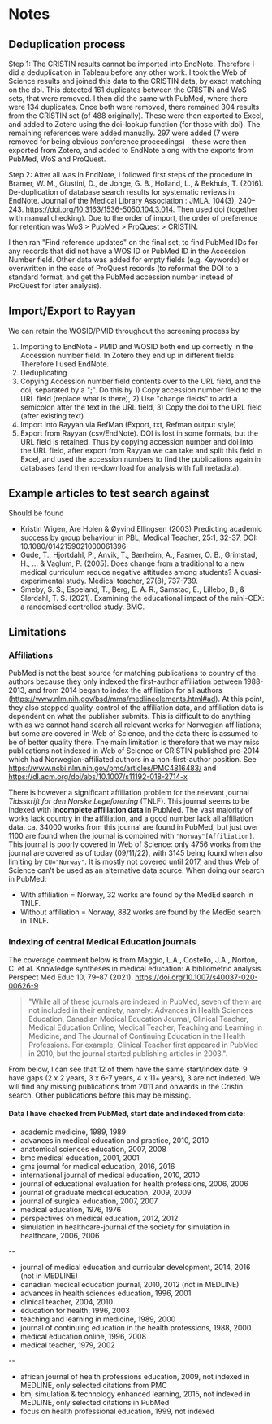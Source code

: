 # Notes

## Deduplication process

Step 1: The CRISTIN results cannot be imported into EndNote. Therefore I did a deduplication in Tableau before any other work. I took the Web of Science results and joined this data to the CRISTIN data, by exact matching on the doi. This detected 161 duplicates between the CRISTIN and WoS sets, that were removed. I then did the same with PubMed, where there were 134 duplicates. Once both were removed, there remained 304 results from the CRISTIN set (of 488 originally). These were then exported to Excel, and added to Zotero using the doi-lookup function (for those with doi). The remaining references were added manually. 297 were added (7 were removed for being obvious conference proceedings) - these were then exported from Zotero, and added to EndNote along with the exports from PubMed, WoS and ProQuest.

Step 2: After all was in EndNote, I followed first steps of the procedure in Bramer, W. M., Giustini, D., de Jonge, G. B., Holland, L., & Bekhuis, T. (2016). De-duplication of database search results for systematic reviews in EndNote. Journal of the Medical Library Association : JMLA, 104(3), 240–243. https://doi.org/10.3163/1536-5050.104.3.014. Then used doi (together with manual checking). Due to the order of import, the order of preference for retention was WoS > PubMed > ProQuest > CRISTIN. 

I then ran "Find reference updates" on the final set, to find PubMed IDs for any records that did not have a WOS ID or PubMed ID in the Accession Number field. Other data was added for empty fields (e.g. Keywords) or overwritten in the case of ProQuest records (to reformat the DOI to a standard format, and get the PubMed accession number instead of ProQuest for later analysis). 

## Import/Export to Rayyan
We can retain the WOSID/PMID throughout the screening process by 
1. Importing to EndNote - PMID and WOSID both end up correctly in the Accession number field. In Zotero they end up in different fields. Therefore I used EndNote.
2. Deduplicating
3. Copying Accession number field contents over to the URL field, and the doi, separated by a ";". Do this by 1) Copy accession number field to the URL field (replace what is there), 2) Use "change fields" to add a semicolon after the text in the URL field, 3) Copy the doi to the URL field (after existing text)
4. Import into Rayyan via RefMan (Export, txt, Refman output style)
5. Export from Rayyan (csv/EndNote). DOI is lost in some formats, but the URL field is retained. Thus by copying accession number and doi into the URL field, after export from Rayyan we can take and split this field in Excel, and used the accession numbers to find the publications again in databases (and then re-download for analysis with full metadata). 

## Example articles to test search against
Should be found
* Kristin Wigen, Are Holen & Øyvind Ellingsen (2003) Predicting academic success by group behaviour in PBL, Medical Teacher, 25:1, 32-37, DOI: 10.1080/0142159021000061396
* Gude, T., Hjortdahl, P., Anvik, T., Bærheim, A., Fasmer, O. B., Grimstad, H., ... & Vaglum, P. (2005). Does change from a traditional to a new medical curriculum reduce negative attitudes among students? A quasi-experimental study. Medical teacher, 27(8), 737-739.
* Smeby, S. S., Espeland, T., Berg, E. A. R., Samstad, E., Lillebo, B., & Slørdahl, T. S. (2021). Examining the educational impact of the mini-CEX: a randomised controlled study. BMC.

## Limitations

### Affiliations

PubMed is not the best source for matching publications to country of the authors because they only indexed the first-author affiliation between 1988-2013, and from 2014 began to index the affiliation for all authors (https://www.nlm.nih.gov/bsd/mms/medlineelements.html#ad). At this point, they also stopped quality-control of the affiliation data, and affiliation data is dependent on what the publisher submits. This is difficult to do anything with as we cannot hand search all relevant works for Norwegian affiliations; but some are covered in Web of Science, and the data there is assumed to be of better quality there. The main limitation is therefore that we may miss publications not indexed in Web of Science or CRISTIN published pre-2014 which had Norwegian-affiliated authors in a non-first-author position. 
See https://www.ncbi.nlm.nih.gov/pmc/articles/PMC4816483/ and https://dl.acm.org/doi/abs/10.1007/s11192-018-2714-x

There is however a significant affiliation problem for the relevant journal *Tidsskrift for den Norske Legeforening* (TNLF). This journal seems to be indexed with **incomplete affiliation data** in PubMed. The vast majority of works lack country in the affiliation, and a good number lack all affiliation data. ca. 34000 works from this journal are found in PubMed, but just over 1100 are found when the journal is combined with `"Norway"[Affiliation]`. This journal is poorly covered in Web of Science: only 4756 works from the journal are covered as of today (09/11/22), with 3145 being found when also limiting by `CU="Norway"`. It is mostly not covered until 2017, and thus Web of Science can't be used as an alternative data source. When doing our search in PubMed:
* With affiliation = Norway, 32 works are found by the MedEd search in TNLF.
* Without affiliation = Norway, 882 works are found by the MedEd search in TNLF.

### Indexing of central Medical Education journals
The coverage comment below is from Maggio, L.A., Costello, J.A., Norton, C. et al. Knowledge syntheses in medical education: A bibliometric analysis. Perspect Med Educ 10, 79–87 (2021). https://doi.org/10.1007/s40037-020-00626-9
> "While all of these journals are indexed in PubMed, seven of them are not included in their entirety, namely: 
> Advances in Health Sciences Education, Canadian Medical Education Journal, Clinical Teacher, Medical Education Online, Medical Teacher, Teaching and Learning in Medicine, and The Journal of Continuing Education in the Health Professions. For example, Clinical Teacher first appeared in PubMed in 2010, but the journal started publishing articles in 2003.".

From below, I can see that 12 of them have the same start/index date. 9 have gaps (2 x 2 years, 3 x 6-7 years, 4 x 11+ years), 3 are not indexed. We will find any missing publications from 2011 and onwards in the Cristin search. Other publications before this may be missing.

#### Data I have checked from PubMed, start date and indexed from date:
* academic medicine, 1989, 1989
* advances in medical education and practice, 2010, 2010
* anatomical sciences education, 2007, 2008
* bmc medical education, 2001, 2001
* gms journal for medical education, 2016, 2016
* international journal of medical education, 2010, 2010
* journal of educational evaluation for health professions, 2006, 2006
* journal of graduate medical education, 2009, 2009
* journal of surgical education, 2007, 2007
* medical education, 1976, 1976
* perspectives on medical education, 2012, 2012
* simulation in healthcare-journal of the society for simulation in healthcare, 2006, 2006

--

* journal of medical education and curricular development, 2014, 2016 (not in MEDLINE)
* canadian medical education journal, 2010, 2012 (not in MEDLINE)
* advances in health sciences education, 1996, 2001
* clinical teacher, 2004, 2010
* education for health, 1996, 2003
* teaching and learning in medicine, 1989, 2000
* journal of continuing education in the health professions, 1988, 2000
* medical education online, 1996, 2008
* medical teacher, 1979, 2002

--

* african journal of health professions education, 2009, not indexed in MEDLINE, only selected citations from PMC
* bmj simulation & technology enhanced learning, 2015, not indexed in MEDLINE, only selected citations in PubMed
* focus on health professional education, 1999, not indexed
